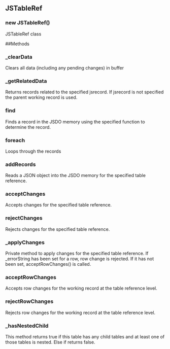 ## JSTableRef


### new JSTableRef()
JSTableRef class

##Methods

<a name="_clearData"></a>
### _clearData
Clears all data (including any pending changes) in buffer


<a name="_getRelatedData"></a>
### _getRelatedData
Returns records related to the specified jsrecord.
If jsrecord is not specified the parent working record is used.


<a name="find"></a>
### find
Finds a record in the JSDO memory using the specified function to determine the record.


<a name="foreach"></a>
### foreach
Loops through the records


<a name="addRecords"></a>
### addRecords
Reads a JSON object into the JSDO memory for the specified table reference.


<a name="acceptChanges"></a>
### acceptChanges
Accepts changes for the specified table reference.


<a name="rejectChanges"></a>
### rejectChanges
Rejects changes for the specified table reference.


<a name="_applyChanges"></a>
### _applyChanges
Private method to apply changes for the specified table reference.
If _errorString has been set for a row, row change is rejected. 
If it has not been set, acceptRowChanges() is called.


<a name="acceptRowChanges"></a>
### acceptRowChanges
Accepts row changes for the working record at the table reference level.


<a name="rejectRowChanges"></a>
### rejectRowChanges
Rejects row changes for the working record at the table reference level.


<a name="_hasNestedChild"></a>
### _hasNestedChild
This method returns true if this table has any child tables and at least one of those tables is nested.
Else if returns false.
